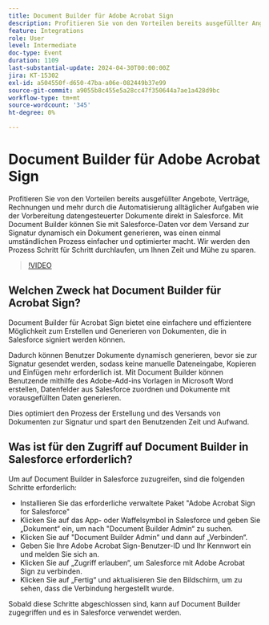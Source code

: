 ```yaml
---
title: Document Builder für Adobe Acrobat Sign
description: Profitieren Sie von den Vorteilen bereits ausgefüllter Angebote, Verträge, Rechnungen und mehr durch die Automatisierung alltäglicher Aufgaben wie der Vorbereitung datengesteuerter Dokumente direkt in Salesforce. Mit Document Builder können Sie mit Salesforce-Daten vor dem Versand zur Signatur dynamisch ein Dokument generieren, was einen einmal umständlichen Prozess einfacher und optimierter macht.
feature: Integrations
role: User
level: Intermediate
doc-type: Event
duration: 1109
last-substantial-update: 2024-04-30T00:00:00Z
jira: KT-15302
exl-id: a504550f-d650-47ba-a06e-082449b37e99
source-git-commit: a9055b8c455e5a28cc47f350644a7ae1a428d9bc
workflow-type: tm+mt
source-wordcount: '345'
ht-degree: 0%

---
```


# Document Builder für Adobe Acrobat Sign

Profitieren Sie von den Vorteilen bereits ausgefüllter Angebote, Verträge, Rechnungen und mehr durch die Automatisierung alltäglicher Aufgaben wie der Vorbereitung datengesteuerter Dokumente direkt in Salesforce. Mit Document Builder können Sie mit Salesforce-Daten vor dem Versand zur Signatur dynamisch ein Dokument generieren, was einen einmal umständlichen Prozess einfacher und optimierter macht. Wir werden den Prozess Schritt für Schritt durchlaufen, um Ihnen Zeit und Mühe zu sparen.

>[!VIDEO](https://video.tv.adobe.com/v/3454922/?learn=on&captions=ger)

## Welchen Zweck hat Document Builder für Acrobat Sign?

Document Builder für Acrobat Sign bietet eine einfachere und effizientere Möglichkeit zum Erstellen und Generieren von Dokumenten, die in Salesforce signiert werden können.

Dadurch können Benutzer Dokumente dynamisch generieren, bevor sie zur Signatur gesendet werden, sodass keine manuelle Dateneingabe, Kopieren und Einfügen mehr erforderlich ist. Mit Document Builder können Benutzende mithilfe des Adobe-Add-ins Vorlagen in Microsoft Word erstellen, Datenfelder aus Salesforce zuordnen und Dokumente mit vorausgefüllten Daten generieren.

Dies optimiert den Prozess der Erstellung und des Versands von Dokumenten zur Signatur und spart den Benutzenden Zeit und Aufwand.

## Was ist für den Zugriff auf Document Builder in Salesforce erforderlich?

Um auf Document Builder in Salesforce zuzugreifen, sind die folgenden Schritte erforderlich:

* Installieren Sie das erforderliche verwaltete Paket &quot;Adobe Acrobat Sign for Salesforce&quot;
* Klicken Sie auf das App- oder Waffelsymbol in Salesforce und geben Sie „Dokument“ ein, um nach &quot;Document Builder Admin“ zu suchen.
* Klicken Sie auf &quot;Document Builder Admin“ und dann auf „Verbinden“.
* Geben Sie Ihre Adobe Acrobat Sign-Benutzer-ID und Ihr Kennwort ein und melden Sie sich an.
* Klicken Sie auf „Zugriff erlauben“, um Salesforce mit Adobe Acrobat Sign zu verbinden.
* Klicken Sie auf „Fertig“ und aktualisieren Sie den Bildschirm, um zu sehen, dass die Verbindung hergestellt wurde.

Sobald diese Schritte abgeschlossen sind, kann auf Document Builder zugegriffen und es in Salesforce verwendet werden.
